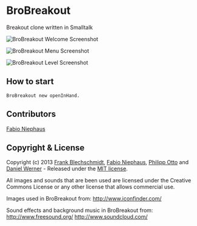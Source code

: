 BroBreakout
===========

Breakout clone written in Smalltalk

![BroBreakout Welcome Screenshot](https://raw.github.com/fniephaus/BroBreakout/master/screenshots/welcome.jpg)

![BroBreakout Menu Screenshot](https://raw.github.com/fniephaus/BroBreakout/master/screenshots/menu.jpg)

![BroBreakout Level Screenshot](https://raw.github.com/fniephaus/BroBreakout/master/screenshots/level.jpg)


## How to start
```
BroBreakout new openInHand.
```


## Contributors

[Fabio Niephaus](https://github.com/fniephaus)


## Copyright & License

Copyright (c) 2013 [Frank Blechschmidt](https://github.com/FraBle), [Fabio Niephaus](https://github.com/fniephaus), [Philipp Otto](https://github.com/philippotto) and [Daniel Werner](https://github.com/daniel-wer) - Released under the [MIT license](https://raw.github.com/fniephaus/BroBreakout/master/LICENSE).

All images and sounds that are been used are licensed under the Creative Commons License or any other license that allows commercial use.

Images used in BroBreakout from:
http://www.iconfinder.com/

Sound effects and background music in BroBreakout from:
http://www.freesound.org/
http://www.soundcloud.com/
